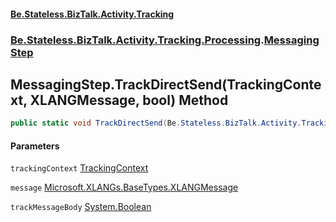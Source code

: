#### [Be.Stateless.BizTalk.Activity.Tracking](README.md 'README')
### [Be.Stateless.BizTalk.Activity.Tracking.Processing](Be.Stateless.BizTalk.Activity.Tracking.Processing.md 'Be.Stateless.BizTalk.Activity.Tracking.Processing').[MessagingStep](MessagingStep.md 'Be.Stateless.BizTalk.Activity.Tracking.Processing.MessagingStep')

## MessagingStep.TrackDirectSend(TrackingContext, XLANGMessage, bool) Method

```csharp
public static void TrackDirectSend(Be.Stateless.BizTalk.Activity.Tracking.TrackingContext trackingContext, Microsoft.XLANGs.BaseTypes.XLANGMessage message, bool trackMessageBody);
```
#### Parameters

<a name='Be.Stateless.BizTalk.Activity.Tracking.Processing.MessagingStep.TrackDirectSend(Be.Stateless.BizTalk.Activity.Tracking.TrackingContext,Microsoft.XLANGs.BaseTypes.XLANGMessage,bool).trackingContext'></a>

`trackingContext` [TrackingContext](TrackingContext.md 'Be.Stateless.BizTalk.Activity.Tracking.TrackingContext')

<a name='Be.Stateless.BizTalk.Activity.Tracking.Processing.MessagingStep.TrackDirectSend(Be.Stateless.BizTalk.Activity.Tracking.TrackingContext,Microsoft.XLANGs.BaseTypes.XLANGMessage,bool).message'></a>

`message` [Microsoft.XLANGs.BaseTypes.XLANGMessage](https://docs.microsoft.com/en-us/dotnet/api/Microsoft.XLANGs.BaseTypes.XLANGMessage 'Microsoft.XLANGs.BaseTypes.XLANGMessage')

<a name='Be.Stateless.BizTalk.Activity.Tracking.Processing.MessagingStep.TrackDirectSend(Be.Stateless.BizTalk.Activity.Tracking.TrackingContext,Microsoft.XLANGs.BaseTypes.XLANGMessage,bool).trackMessageBody'></a>

`trackMessageBody` [System.Boolean](https://docs.microsoft.com/en-us/dotnet/api/System.Boolean 'System.Boolean')